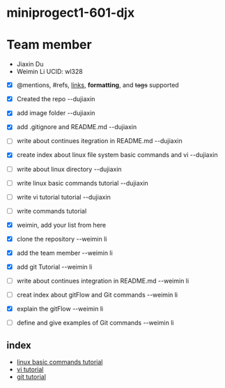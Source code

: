 # miniprogect1-601-djx
# Team member
 * Jiaxin Du
 * Weimin Li UCID: wl328
- [x] @mentions, #refs, [links](), **formatting**, and <del>tags</del> supported
- [x] Created the repo --dujiaxin
- [x] add image folder --dujiaxin
- [x] add .gitignore and README.md --dujiaxin
- [ ] write about continues itegration in README.md --dujiaxin
- [x] create index about linux file system basic commands and vi --dujiaxin
- [ ] write about linux directory --dujiaxin
- [ ] write linux basic commands tutorial --dujiaxin
- [ ] write vi tutorial tutorial --dujiaxin
- [ ] write commands tutorial

- [x] weimin, add your list from here
- [x] clone the repository --weimin li
- [x] add the team member --weimin li
- [x] add git Tutorial --weimin li
- [ ] write about continues integration in README.md --weimin li
- [ ] creat index about gitFlow and Git commands --weimin li
- [x] explain the gitFlow --weimin li
- [ ] define and give examples of Git commands --weimin li

## index
* [linux basic commands tutorial](/commands.md)
* [vi tutorial](/vi.md)
* [git tutorial](/git.md)

